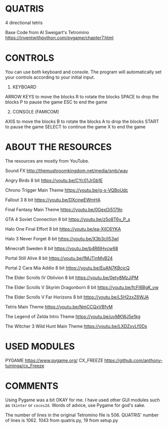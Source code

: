 # QUATRIS
4 directional tetris

Base Code from Al Sweigart's Tetromino https://inventwithpython.com/pygame/chapter7.html


# CONTROLS
You can use both keyboard and console. The program will automatically set your controls according to your initial input.

1. KEYBOARD

ARROW KEYS to move the blocks
R to rotate the blocks
SPACE to drop the blocks
P to pause the game
ESC to end the game

2. CONSOLE (FAMICOM)

AXIS to move the blocks
B to rotate the blocks
A to drop the blocks
START to pause the game
SELECT to continue the game
X to end the game

# ABOUT THE RESOURCES
The resources are mostly from YouTube.

Sound FX
http://themushroomkingdom.net/media/smb/wav

Angry Birds 8 bit
https://youtu.be/CYc01JrGb1E

Chrono Trigger Main Theme
https://youtu.be/g-s-VQBoUdc

Fallout 3 8 bit
https://youtu.be/DXcineEWmHA

Final Fantasy Main Theme
https://youtu.be/0GexOi5179o

GTA 4 Soviet Connection 8 bit
https://youtu.be/z5o8T6v_P_s

Halo One Final Effort 8 bit
https://youtu.be/ea-XjlC6YKA

Halo 3 Never Forget 8 bit
https://youtu.be/X3b3cII53wI

Minecraft Sweden 8 bit
https://youtu.be/b4R6lHvcw68

Portal Still Alive 8 bit
https://youtu.be/fMJTinMvB24

Portal 2 Cara Mia Addio 8 bit
https://youtu.be/EuAN7KBcjcQ

The Elder Scrolls IV Oblivion 8 bit
https://youtu.be/0ety8MzJiPM

The Elder Scrolls V Skyrim Dragonborn 8 bit
https://youtu.be/fcFl6BgK_vw

The Elder Scrolls V Far Horizons 8 bit
https://youtu.be/L5H2zxZ6WJA

Tetris Main Theme
https://youtu.be/NmCCQxVBfyM

The Legend of Zelda Intro Theme
https://youtu.be/uyMKWJ5e1kg

The Witcher 3 Wild Hunt Main Theme
https://youtu.be/LXDZxvLf0Ds


# USED MODULES
PYGAME https://www.pygame.org/
CX_FREEZE https://github.com/anthony-tuininga/cx_Freeze

# COMMENTS
Using Pygame was a bit OKAY for me. I have used other GUI modules such as <code>tkinter</code> or <code>cocos2d</code>. Words of advice, use Pygame for god's sake.

The number of lines in the original Tetromino file is 506. QUATRIS' number of lines is 1062. 1043 from quatris.py, 19 from setup.py
